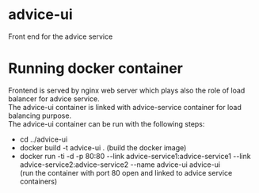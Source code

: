 # advice-ui
Front end for the advice service

# Running docker container
Frontend is served by nginx web server which plays also the role of load balancer for advice service.<br />
The advice-ui container is linked with advice-service container for load balancing purpose. <br />
The advice-ui container can be run with the following steps:
- cd ../advice-ui
- docker build -t advice-ui . (build the docker image)
- docker run -ti -d -p 80:80 --link advice-service1:advice-service1 --link advice-service2:advice-service2 --name advice-ui advice-ui <br />
(run the container with port 80 open and linked to advice service containers)

      
